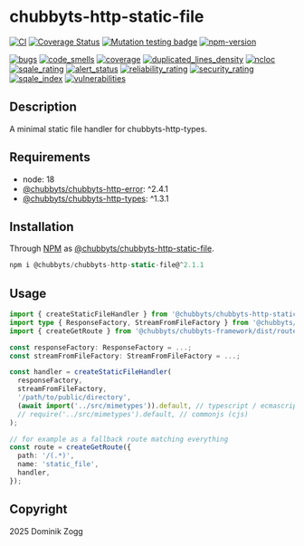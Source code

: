 # chubbyts-http-static-file

[![CI](https://github.com/chubbyts/chubbyts-http-static-file/workflows/CI/badge.svg?branch=master)](https://github.com/chubbyts/chubbyts-http-static-file/actions?query=workflow%3ACI)
[![Coverage Status](https://coveralls.io/repos/github/chubbyts/chubbyts-http-static-file/badge.svg?branch=master)](https://coveralls.io/github/chubbyts/chubbyts-http-static-file?branch=master)
[![Mutation testing badge](https://img.shields.io/endpoint?style=flat&url=https%3A%2F%2Fbadge-api.stryker-mutator.io%2Fgithub.com%2Fchubbyts%2Fchubbyts-http-static-file%2Fmaster)](https://dashboard.stryker-mutator.io/reports/github.com/chubbyts/chubbyts-http-static-file/master)
[![npm-version](https://img.shields.io/npm/v/@chubbyts/chubbyts-http-static-file.svg)](https://www.npmjs.com/package/@chubbyts/chubbyts-http-static-file)

[![bugs](https://sonarcloud.io/api/project_badges/measure?project=chubbyts_chubbyts-http-static-file&metric=bugs)](https://sonarcloud.io/dashboard?id=chubbyts_chubbyts-http-static-file)
[![code_smells](https://sonarcloud.io/api/project_badges/measure?project=chubbyts_chubbyts-http-static-file&metric=code_smells)](https://sonarcloud.io/dashboard?id=chubbyts_chubbyts-http-static-file)
[![coverage](https://sonarcloud.io/api/project_badges/measure?project=chubbyts_chubbyts-http-static-file&metric=coverage)](https://sonarcloud.io/dashboard?id=chubbyts_chubbyts-http-static-file)
[![duplicated_lines_density](https://sonarcloud.io/api/project_badges/measure?project=chubbyts_chubbyts-http-static-file&metric=duplicated_lines_density)](https://sonarcloud.io/dashboard?id=chubbyts_chubbyts-http-static-file)
[![ncloc](https://sonarcloud.io/api/project_badges/measure?project=chubbyts_chubbyts-http-static-file&metric=ncloc)](https://sonarcloud.io/dashboard?id=chubbyts_chubbyts-http-static-file)
[![sqale_rating](https://sonarcloud.io/api/project_badges/measure?project=chubbyts_chubbyts-http-static-file&metric=sqale_rating)](https://sonarcloud.io/dashboard?id=chubbyts_chubbyts-http-static-file)
[![alert_status](https://sonarcloud.io/api/project_badges/measure?project=chubbyts_chubbyts-http-static-file&metric=alert_status)](https://sonarcloud.io/dashboard?id=chubbyts_chubbyts-http-static-file)
[![reliability_rating](https://sonarcloud.io/api/project_badges/measure?project=chubbyts_chubbyts-http-static-file&metric=reliability_rating)](https://sonarcloud.io/dashboard?id=chubbyts_chubbyts-http-static-file)
[![security_rating](https://sonarcloud.io/api/project_badges/measure?project=chubbyts_chubbyts-http-static-file&metric=security_rating)](https://sonarcloud.io/dashboard?id=chubbyts_chubbyts-http-static-file)
[![sqale_index](https://sonarcloud.io/api/project_badges/measure?project=chubbyts_chubbyts-http-static-file&metric=sqale_index)](https://sonarcloud.io/dashboard?id=chubbyts_chubbyts-http-static-file)
[![vulnerabilities](https://sonarcloud.io/api/project_badges/measure?project=chubbyts_chubbyts-http-static-file&metric=vulnerabilities)](https://sonarcloud.io/dashboard?id=chubbyts_chubbyts-http-static-file)

## Description

A minimal static file handler for chubbyts-http-types.

## Requirements

 * node: 18
 * [@chubbyts/chubbyts-http-error][2]: ^2.4.1
 * [@chubbyts/chubbyts-http-types][3]: ^1.3.1

## Installation

Through [NPM](https://www.npmjs.com) as [@chubbyts/chubbyts-http-static-file][1].

```ts
npm i @chubbyts/chubbyts-http-static-file@^2.1.1
```

## Usage

```ts
import { createStaticFileHandler } from '@chubbyts/chubbyts-http-static-file/dist/handler';
import type { ResponseFactory, StreamFromFileFactory } from '@chubbyts/chubbyts-http-types/dist/message-factory';
import { createGetRoute } from '@chubbyts/chubbyts-framework/dist/router/route';

const responseFactory: ResponseFactory = ...;
const streamFromFileFactory: StreamFromFileFactory = ...;

const handler = createStaticFileHandler(
  responseFactory,
  streamFromFileFactory,
  '/path/to/public/directory',
  (await import('../src/mimetypes')).default, // typescript / ecmascript module
  // require('../src/mimetypes').default, // commonjs (cjs)
);

// for example as a fallback route matching everything
const route = createGetRoute({
  path: '/(.*)',
  name: 'static_file',
  handler,
});
```

## Copyright

2025 Dominik Zogg

[1]: https://www.npmjs.com/package/@chubbyts/chubbyts-http-static-file
[2]: https://www.npmjs.com/package/@chubbyts/chubbyts-http-error
[3]: https://www.npmjs.com/package/@chubbyts/chubbyts-http-types
